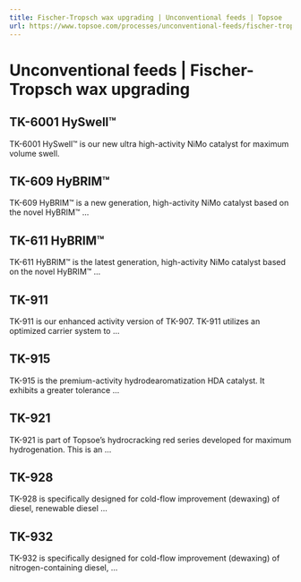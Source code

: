 ```yaml
---
title: Fischer-Tropsch wax upgrading | Unconventional feeds | Topsoe
url: https://www.topsoe.com/processes/unconventional-feeds/fischer-tropsch-wax-upgrading#main-content
---
```


# Unconventional feeds | Fischer-Tropsch wax upgrading

## TK-6001 HySwell™

TK-6001 HySwell™ is our new ultra high-activity NiMo catalyst for maximum volume swell.

## TK-609 HyBRIM™

TK-609 HyBRIM™ is a new generation, high-activity NiMo catalyst based on the novel HyBRIM™ ...

## TK-611 HyBRIM™

TK-611 HyBRIM™ is the latest generation, high-activity NiMo catalyst based on the novel HyBRIM™ ...

## TK-911

TK-911 is our enhanced activity version of TK-907. TK-911 utilizes an optimized carrier system to ...

## TK-915

TK-915 is the premium-activity hydrodearomatization HDA catalyst. It exhibits a greater tolerance ...

## TK-921

TK-921 is part of Topsoe’s hydrocracking red series developed for maximum hydrogenation. This is an ...

## TK-928

TK-928 is specifically designed for cold-flow improvement (dewaxing) of diesel, renewable diesel ...

## TK-932

TK-932 is specifically designed for cold-flow improvement (dewaxing) of nitrogen-containing diesel, ...